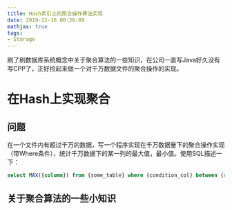 ```yaml
---
title: Hash索引上的聚合操作算法实现
date: 2019-12-16 00:26:09
mathjax: true
tags:
- Storage
---
```


刷了刷数据库系统概念中关于聚合算法的一些知识，在公司一直写Java好久没有写CPP了，正好捡起来做一个对千万数据文件的聚合操作的实现。

<!--more-->

# 在Hash上实现聚合

## 问题

在一个文件内有超过千万的数据，写一个程序实现在千万数据量下的聚合操作实现（带Where条件），统计千万数据下的某一列的最大值，最小值。使用SQL描述一下：

```sql
select MAX({column}) from {some_table} where {condition_col} between {start} and {end} 
```

## 关于聚合算法的一些小知识

